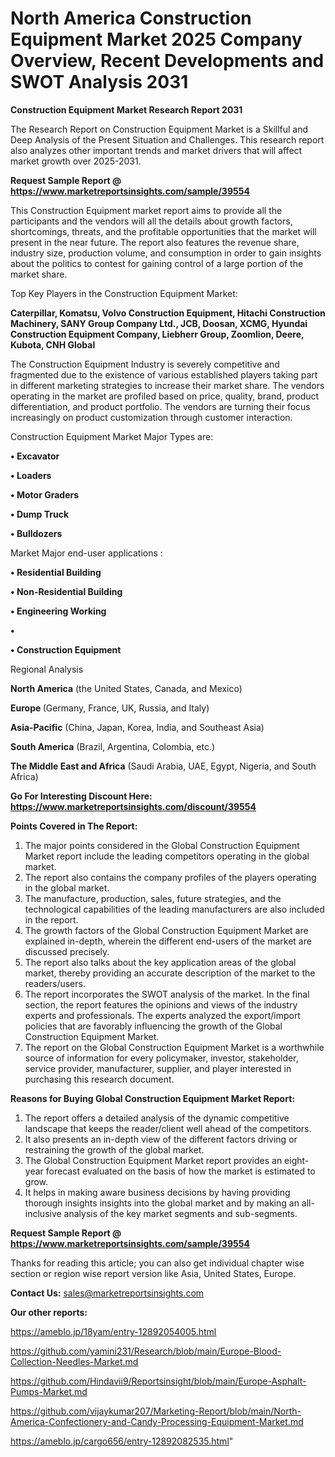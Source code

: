 # North America Construction Equipment Market 2025 Company Overview, Recent Developments and SWOT Analysis 2031

<strong>Construction Equipment Market Research Report 2031</strong>

The Research Report on Construction Equipment Market is a Skillful and Deep Analysis of the Present Situation and Challenges. This research report also analyzes other important trends and market drivers that will affect market growth over 2025-2031.

<strong>Request Sample Report @ <a href=https://www.marketreportsinsights.com/sample/39554>https://www.marketreportsinsights.com/sample/39554</a></strong>

This Construction Equipment market report aims to provide all the participants and the vendors will all the details about growth factors, shortcomings, threats, and the profitable opportunities that the market will present in the near future. The report also features the revenue share, industry size, production volume, and consumption in order to gain insights about the politics to contest for gaining control of a large portion of the market share.

Top Key Players in the Construction Equipment Market:

<strong>Caterpillar, Komatsu, Volvo Construction Equipment, Hitachi Construction Machinery, SANY Group Company Ltd., JCB, Doosan, XCMG, Hyundai Construction Equipment Company, Liebherr Group, Zoomlion, Deere, Kubota, CNH Global</strong>

The Construction Equipment Industry is severely competitive and fragmented due to the existence of various established players taking part in different marketing strategies to increase their market share. The vendors operating in the market are profiled based on price, quality, brand, product differentiation, and product portfolio. The vendors are turning their focus increasingly on product customization through customer interaction.

Construction Equipment Market Major Types are:

<strong>•  Excavator

•  Loaders

•  Motor Graders

•  Dump Truck

•  Bulldozers</strong>

Market Major end-user applications :

<strong>•  Residential Building

•  Non-Residential Building

•  Engineering Working

•  

•  Construction Equipment</strong>

Regional Analysis

</u><strong><b>North America</b></strong> (the United States, Canada, and Mexico)

<strong><b>Europe </b></strong>(Germany, France, UK, Russia, and Italy)

<strong><b>Asia-Pacific</b></strong> (China, Japan, Korea, India, and Southeast Asia)

<strong><b>South America</b></strong> (Brazil, Argentina, Colombia, etc.)

<strong><b>The Middle East and Africa</b></strong> (Saudi Arabia, UAE, Egypt, Nigeria, and South Africa)

<strong>Go For Interesting Discount Here: <a href=https://www.marketreportsinsights.com/discount/39554>https://www.marketreportsinsights.com/discount/39554</a></strong>

<strong>Points Covered in The Report:</strong>
<ol>
  <li>The major points considered in the Global Construction Equipment Market report include the leading competitors operating in the global market.</li>
  <li>The report also contains the company profiles of the players operating in the global market.</li>
  <li>The manufacture, production, sales, future strategies, and the technological capabilities of the leading manufacturers are also included in the report.</li>
  <li>The growth factors of the Global Construction Equipment Market are explained in-depth, wherein the different end-users of the market are discussed precisely.</li>
  <li>The report also talks about the key application areas of the global market, thereby providing an accurate description of the market to the readers/users.</li>
  <li>The report incorporates the SWOT analysis of the market. In the final section, the report features the opinions and views of the industry experts and professionals. The experts analyzed the export/import policies that are favorably influencing the growth of the Global Construction Equipment Market.</li>
  <li>The report on the Global Construction Equipment Market is a worthwhile source of information for every policymaker, investor, stakeholder, service provider, manufacturer, supplier, and player interested in purchasing this research document.</li>
</ol>
<strong>Reasons for Buying Global Construction Equipment Market Report:</strong>

<ol>
  <li>The report offers a detailed analysis of the dynamic competitive landscape that keeps the reader/client well ahead of the competitors.</li>
  <li>It also presents an in-depth view of the different factors driving or restraining the growth of the global market.</li>
  <li>The Global Construction Equipment Market report provides an eight-year forecast evaluated on the basis of how the market is estimated to grow.</li>
  <li>It helps in making aware business decisions by having providing thorough insights insights into the global market and by making an all-inclusive analysis of the key market segments and sub-segments.</li>
</ol>
<strong>Request Sample Report @ <a href=https://www.marketreportsinsights.com/sample/39554>https://www.marketreportsinsights.com/sample/39554</a></strong>


Thanks for reading this article; you can also get individual chapter wise section or region wise report version like Asia, United States, Europe.

<strong>Contact Us:</strong>
sales@marketreportsinsights.com

<strong>Our other reports:</strong>

<a href=https://ameblo.jp/18yam/entry-12892054005.html>https://ameblo.jp/18yam/entry-12892054005.html</a>

<a href=https://github.com/yamini231/Research/blob/main/Europe-Blood-Collection-Needles-Market.md>https://github.com/yamini231/Research/blob/main/Europe-Blood-Collection-Needles-Market.md</a>

<a href=https://github.com/Hindavii9/Reportsinsight/blob/main/Europe-Asphalt-Pumps-Market.md>https://github.com/Hindavii9/Reportsinsight/blob/main/Europe-Asphalt-Pumps-Market.md</a>

<a href=https://github.com/vijaykumar207/Marketing-Report/blob/main/North-America-Confectionery-and-Candy-Processing-Equipment-Market.md>https://github.com/vijaykumar207/Marketing-Report/blob/main/North-America-Confectionery-and-Candy-Processing-Equipment-Market.md</a>

<a href=https://ameblo.jp/cargo656/entry-12892082535.html>https://ameblo.jp/cargo656/entry-12892082535.html</a>"

